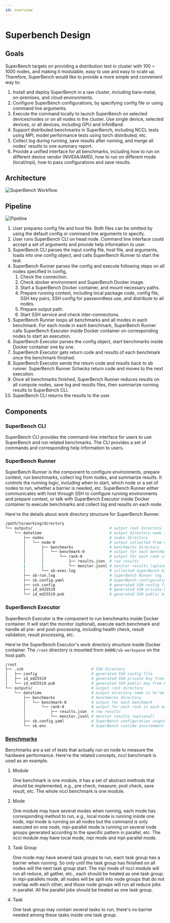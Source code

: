 ```yaml
---
id: overview
---
```


# Superbench Design

## Goals

SuperBench targets on providing a distribution test in cluster with 100 ~ 1000 nodes,
and making it modulable, easy to use and easy to scale up.
Therefore, SuperBench would like to provide a more simple and convenient way to:
1. Install and deploy SuperBench in a raw cluster, including bare-metal, on-premises, and cloud environments.
2. Configure SuperBench configurations, by specifying config file or using command line arguments.
3. Execute the command locally to launch SuperBench on selected devices/nodes or on all nodes in the cluster. Use single device, selected devices, or all devices, including GPU and InfiniBand.
4. Support distributed benchmarks in SuperBench, including NCCL tests using MPI, model performance tests using torch distributed, etc.
5. Collect log during running, save results after running, and merge all nodes' results to one summary report.
6. Provide a unified interface for all benchmarks, including how to run on different device vendor (NVIDIA/AMD), how to run on different mode (local/mpi), how to pass configurations and save results.

## Architecture

![SuperBench Workflow](../assets/executor_workflow.png)

## Pipeline

![Pipeline](../assets/executor-pipeline.png)

1. User prepares config file and host file. Both files can be omitted by using the default config or command line arguments to specify.
2. User runs SuperBench CLI on head node. Command line interface could accept a set of arguments and provide help information to user.
3. SuperBench CLI parses the input config file, host file, and arguments, loads into one config object, and calls SuperBench Runner to start the test.
4. SuperBench Runner parses the config and execute following steps on all nodes specified in config,
   1. Check the connection.
   2. Check docker environment and SuperBench Docker image.
   3. Start a SuperBench Docker container, and mount necessary paths.
   4. Prepare running context, including local package code, config file, SSH key pairs, SSH config for passwordless use, and distribute to all nodes.
   5. Prepare output path.
   6. Start SSH service and check inter-connections.
5. SuperBench Runner  loops all benchmarks and all modes in each benchmark. For each mode in each benchmark, SuperBench Runner calls SuperBench Executor inside Docker container on corresponding nodes to start an execution.
6. SuperBench Executor parses the config object, start benchmarks inside Docker container one by one.
7. SuperBench Executor gets return code and results of each benchmark once the benchmark finished.
8. SuperBench Executor sends the return code and results back to sb runner. SuperBench Runner Schecks return code and moves to the next execution.
9. Once all benchmarks finished, SuperBench Runner reduces results on all compute nodes, save log and results files, then summarize running results to SuperBench CLI.
10. SuperBench CLI returns the results to the user.

## Components

### SuperBench CLI

SuperBench CLI provides the command-line interface for users to use SuperBench and run related benchmarks.
The CLI provides a set of commands and corresponding help information to users.

### SuperBench Runner

SuperBench Runner is the component to configure environments, prepare context, run benchmarks, collect log from nodes, and summarize results.
It controls the running logic, including when to start, which node or a set of nodes to run, whether a barrier is needed, etc.
SuperBench Runner either communicates with host through SSH to configure running environments and prepare context,
or talk with SuperBench Executor inside Docker container to execute benchmarks and collect log and results on each node.

Here're the details about work directory structure for SuperBench Runner.

```bash
/path/to/working/directory
└── outputs/                                  # output root directory
    └── datetime                              # output directory name in %Y-%m-%d_%H-%M-%S format
        ├── nodes                             # nodes directory
        │   └── node-0                        # output collected from each node
        │       ├── benchmarks                # benchmarks directory
        │       │   └── benchmark-0           # output for each benchmark
        │       │       └── rank-0            # output for each rank in each benchmark
        │       │           ├── results.json  # raw results
        |       |           └── monitor.jsonl # monitor results (optional)
        │       └── sb-exec.log               # collected SuperBench Executor log
        ├── sb-run.log                        # SuperBench Runner log
        ├── sb.config.yaml                    # SuperBench configuration snapshot
        ├── ssh_config                        # generated SSH config file
        ├── id_ed25519                        # generated SSH private key for each run
        └── id_ed25519.pub                    # generated SSH public key for each run
```

### SuperBench Executor

SuperBench Executor is the component to run benchmarks inside Docker container.
It will start the monitor (optional), execute each benchmark and handle all pre- and post-processing, including health check, result validation, result processing, etc.

Here're the SuperBench Executor's work directory structure inside Docker container.
The `/root` directory is mounted from `$HOME/sb-workspace` on the host path.

```bash
/root
├── .ssh                              # SSH directory
│   ├── config                        # generated SSH config file
│   ├── id_ed25519                    # generated SSH private key from Runner
│   └── id_ed25519.pub                # generated SSH public key from Runner
└── outputs/                          # output root directory
    └── datetime                      # output directory name in %Y-%m-%d_%H-%M-%S format
        ├── benchmarks                # benchmarks directory
        │   └── benchmark-0           # output for each benchmark
        │       └── rank-0            # output for each rank in each benchmark
        │           ├── results.json  # raw results
        │           └── monitor.jsonl # monitor results (optional)
        ├── sb.config.yaml            # SuperBench configuration snapshot
        └── sb.env                    # SuperBench runtime environment variables
```

### [Benchmarks](benchmarks.md)

Benchmarks are a set of tests that actually run on node to measure the hardware performance.
Here're the related concepts, nccl benchmark is used as an example.

1. Module

    One benchmark is one module, it has a set of abstract methods that should be implemented, e.g., pre check, measure, post check, save result, etc. The whole nccl benchmark is one module.

2. Mode

    One module may have several modes when running, each mode has corresponding method to run, e.g., local mode is running inside one node, mpi mode is running on all nodes but the command is only executed on one node, mpi-parallel mode is running on several node groups generated according to the specific pattern in parallel, etc. The nccl module may have local mode, mpi mode and mpi-parallel mode.

3. Task Group

    One mode may have several task groups to run, each task group has a barrier when running. So only until the task group has finished on all nodes will the next task group start. The mpi mode of nccl module will run all reduce, all gather, etc., each should be treated as one task group. In mpi-parallels mode, all nodes will be split into node groups that do not overlap with each other, and those node groups will run all reduce jobs in parallel. All the parallel jobs should be treated as one task group.

4. Task

    One task group may contain several tasks to run, there's no barrier needed among these tasks inside one task group.

